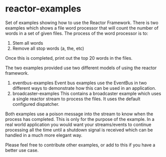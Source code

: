# reactor-examples
Set of examples showing how to use the Reactor Framework.
There is two examples which shows a file word processor that will count the number of words in a set of given files.
The process of the word processor is to:
1. Stem all words
2. Remove all stop words (a, the, etc)

Once this is completed, print out the top 20 words in the files.

The two examples provided use two different models of using the reactor framework.
1. eventbus-examples
  Event bus examples use the EventBus in two different ways to demonstrate how this can be used in an application.
2. broadcaster-examples
  This contains a broadcaster example which uses a single reactor stream to process the files. It uses the default configured dispatcher.

Both examples use a poison message into the stream to know when the process has completed. This is only for the purpose of the example. In a real world application you
would want your streams/events to continue processing all the time until a shutdown signal is received which can be handled in a much more elegant way.

Please feel free to contribute other examples, or add to this if you have a better use case.
